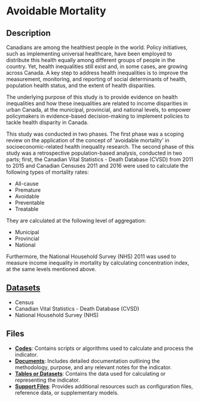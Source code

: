 # Avoidable Mortality

## Description

Canadians are among the healthiest people in the world. Policy initiatives, such as implementing universal healthcare, 
have been employed to distribute this health equally among different groups of people in the country. Yet, health inequalities still exist and,
in some cases, are growing across Canada. A key step to address health inequalities is to improve the measurement, monitoring, and reporting of 
social determinants of health, population health status, and the extent of health disparities.

The underlying purpose of this study is to provide evidence on health inequalities and how these inequalities are related to income disparities 
in urban Canada, at the municipal, provincial, and national levels, to empower policymakers in evidence-based decision-making to implement policies
to tackle health disparity in Canada.

This study was conducted in two phases. The first phase was a scoping review on the application of the concept of 'avoidable mortality' in socioeconomic-related
health inequality research. The second phase of this study was a retrospective population-based analysis, conducted in two parts; first, the 
Canadian Vital Statistics - Death Database (CVSD) from 2011 to 2015 and Canadian Censuses 2011 and 2016 were used to calculate the following
types of mortality rates:

- All-cause
- Premature
- Avoidable
- Preventable
- Treatable 

They are calculated at the following level of aggregation:

- Municipal
- Provincial
- National

Furthermore, the National Household Survey (NHS) 2011 was used to measure income inequality in mortality by calculating concentration index, 
at the same levels mentioned above.

## [Datasets](https://github.com/csdul/pre_beta_datasets)

- Census
- Canadian Vital Statistics - Death Database (CVSD)
- National Household Survey (NHS) 

## Files

- [**Codes**](https://github.com/csdul/pre_beta_hub_individual/tree/main/avoidable_mortality/codes): Contains scripts or algorithms used to calculate and process the indicator.
- [**Documents**](https://drive.google.com/drive/folders/16JdXB271MFI0rIS73d8nUd_fqXZ5Gw2T): Includes detailed documentation outlining the methodology, purpose, and any relevant notes for the indicator.
- [**Tables or Datasets**](https://drive.google.com/drive/folders/16JdXB271MFI0rIS73d8nUd_fqXZ5Gw2T): Contains the data used for calculating or representing the indicator.
- [**Support Files**](https://drive.google.com/drive/folders/1Zb0YiiOH-pHuEfiH91RCPFGxW11kfsOw): Provides additional resources such as configuration files, reference data, or 
  supplementary models.
